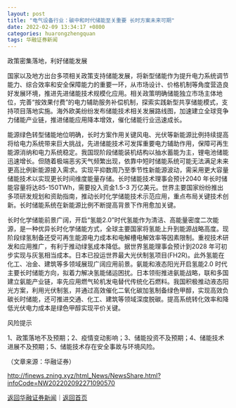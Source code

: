 ```yaml
---
layout: post
title: "电气设备行业：碳中和时代储能至关重要 长时方案未来可期"
date: 2022-02-09 13:34:17 +0800
categories: huarongzhengquan
tags: 华融证券新闻
---
```

<p>政策密集落地，利好储能发展</p>
 <p>国家以及地方出台多项相关政策支持储能发展，将新型储能作为提升电力系统调节能力、综合效率和安全保障能力的重要一环，从市场设计、价格机制等角度营造良好发展环境，推进先进储能技术规模化应用。相关政策明确储能独立市场主体地位，完善“按效果付费”的电力辅助服务补偿机制，探索实践新型共享储能模式，支持项目落地实施。海外欧美纷纷发布储能技术相关发展路线图，加速建立全球竞争力储能产业链，推进储能应用降本增效，催化储能行业迅速成长。</p>
 <p>能源绿色转型储能地位明确，长时方案作用关键风电、光伏等新能源比例持续提高将给电力系统带来巨大挑战，先进储能技术可发挥重要电力辅助作用，保障可再生能源消纳和电力系统稳定。我国现阶段储能装机结构以抽水蓄能为主，锂电池储能迅速增长。但随着极端恶劣天气频繁出现，依靠中短时储能系统可能无法满足未来更高比例新能源接入需求。实现平抑数周乃至季节性新能源波动，需采用更大容量储能技术以实现更长时间维度能量存储。长时储能技术理事会预计2040 年长时储能容量将达85-150TWh，需要投入资金1.5-3 万亿美元。世界主要国家纷纷推出多项研发规划和资助指南，推动长时化学储能技术示范应用，重点布局关键技术创新。长时储能系统在新能源比例不断提高背景下作用愈加关键。</p>
 <p>长时化学储能前景广阔，开启“氢能2.0”时代氢能作为清洁、高能量密度二次能源，是一种优异长时化学储能方式，全球主要国家将氢能上升到能源战略高度。现阶段绿氢制备还受可再生能源电力成本和电解槽电解效率等因素限制。重视技术研发和应用推广，有利于推动绿氢成本降低。据世界氢能理事会预计到2028 年可初步实现与灰氢相当成本。日本已投运世界最大光伏制氢项目(FH2R)。此外氢能在化工、冶金、建筑等多领域展现广阔应用前景。氨能和液态阳光开启氢能2.0 时代主要长时储能方向，拟着力解决氢能储运困扰。日本领衔推进氨能战略，联和多国建立氨能产业链，率先应用燃气轮机发电替代传统化石燃料。我国积极推动液态阳光方案，利用光伏制氢，并通过高效催化二氧化碳加氢制备绿色甲醇，实现高效负碳长时储能，还可推进交通、化工、建筑等领域深度脱碳。提高系统转化效率和降低光伏电力成本是绿色甲醇实现平价关键。</p>
 <p>风险提示</p>
 <p>1、政策落地不及预期；2、疫情变动影响；3、储能投资不及预期；4、储能技术进展不及预期；5、储能技术存在安全事故与环境风险。</p><p class="em_media">（文章来源：华融证券）</p>

<http://finews.zning.xyz/html_News/NewsShare.html?infoCode=NW202202092271090570>

[返回华融证券新闻](//finews.withounder.com/category/huarongzhengquan.html)｜[返回首页](//finews.withounder.com/)